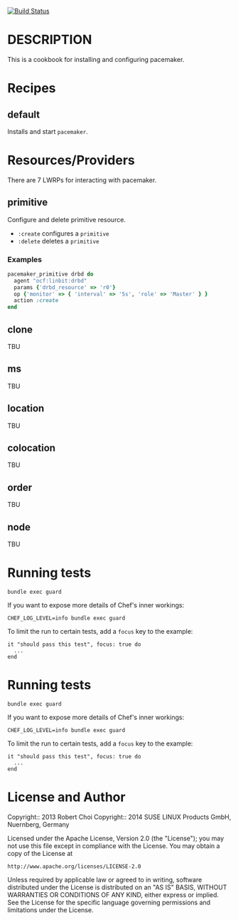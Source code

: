 [![Build Status](https://travis-ci.org/aspiers/cookbook-pacemaker.png)](https://travis-ci.org/aspiers/cookbook-pacemaker)

DESCRIPTION
===========

This is a cookbook for installing and configuring pacemaker.

Recipes
=======
default
-------
Installs and start `pacemaker`.

Resources/Providers
===================
There are 7 LWRPs for interacting with pacemaker.

primitive
----------
Configure and delete primitive resource.

- `:create` configures a `primitive`
- `:delete` deletes a `primitive`

### Examples
``` ruby
pacemaker_primitive drbd do
  agent "ocf:linbit:drbd"
  params {'drbd_resource' => 'r0'}
  op {'monitor' => { 'interval' => '5s', 'role' => 'Master' } }
  action :create
end
```

clone
-----
TBU

ms
--
TBU

location
--------
TBU

colocation
----------
TBU

order
-----
TBU

node
----
TBU


Running tests
==================

    bundle exec guard

If you want to expose more details of Chef's inner workings:

    CHEF_LOG_LEVEL=info bundle exec guard

To limit the run to certain tests, add a `focus` key to the example:

    it "should pass this test", focus: true do
      ...
    end

Running tests
==================

    bundle exec guard

If you want to expose more details of Chef's inner workings:

    CHEF_LOG_LEVEL=info bundle exec guard

To limit the run to certain tests, add a `focus` key to the example:

    it "should pass this test", focus: true do
      ...
    end

License and Author
==================

Copyright:: 2013 Robert Choi <taeilchoi1 at gmail.com>
Copyright:: 2014 SUSE LINUX Products GmbH, Nuernberg, Germany

Licensed under the Apache License, Version 2.0 (the "License");
you may not use this file except in compliance with the License.
You may obtain a copy of the License at

    http://www.apache.org/licenses/LICENSE-2.0

Unless required by applicable law or agreed to in writing, software
distributed under the License is distributed on an "AS IS" BASIS,
WITHOUT WARRANTIES OR CONDITIONS OF ANY KIND, either express or implied.
See the License for the specific language governing permissions and
limitations under the License.

